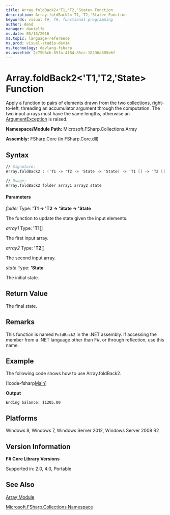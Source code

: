 ```yaml
---
title: Array.foldBack2<'T1,'T2,'State> Function
description: Array.foldBack2<'T1,'T2,'State> Function
keywords: visual f#, f#, functional programming
author: dend
manager: danielfe
ms.date: 05/16/2016
ms.topic: language-reference
ms.prod: visual-studio-dev14
ms.technology: devlang-fsharp
ms.assetid: 2c75b6cb-89fa-4184-85cc-18236a885e6f 
---
```


# Array.foldBack2<'T1,'T2,'State> Function

Apply a function to pairs of elements drawn from the two collections, right-to-left, threading an accumulator argument through the computation. The two input arrays must have the same lengths, otherwise an [ArgumentException](https://msdn.microsoft.com/library/system.argumentexception.aspx) is raised.

**Namespace/Module Path:** Microsoft.FSharp.Collections.Array

**Assembly:** FSharp.Core (in FSharp.Core.dll)

## Syntax

```fsharp
// Signature:
Array.foldBack2 : ('T1 -> 'T2 -> 'State -> 'State) -> 'T1 [] -> 'T2 [] -> 'State -> 'State

// Usage:
Array.foldBack2 folder array1 array2 state
```

#### Parameters
*folder*
Type: **'T1 -&gt; 'T2 -&gt; 'State -&gt; 'State**

The function to update the state given the input elements.

*array1*
Type: **'T1**[[]](https://msdn.microsoft.com/library/def20292-9aae-4596-9275-b94e594f8493)

The first input array.

*array2*
Type: **'T2**[[]](https://msdn.microsoft.com/library/def20292-9aae-4596-9275-b94e594f8493)

The second input array.

*state*
Type: **'State**

The initial state.

## Return Value

The final state.

## Remarks
This function is named `FoldBack2` in the .NET assembly. If accessing the member from a .NET language other than F#, or through reflection, use this name.

## Example

The following code shows how to use Array.foldBack2.

[!code-fsharp[Main](~/samples/snippets/fsharp/arrays/snippet47.fs)]

**Output**

```
Ending balance: $1205.00
```

## Platforms
Windows 8, Windows 7, Windows Server 2012, Windows Server 2008 R2

## Version Information
**F# Core Library Versions**

Supported in: 2.0, 4.0, Portable

## See Also
[Array Module](index.md)

[Microsoft.FSharp.Collections Namespace](../Microsoft.FSharp.Collections-Namespace-%5BFSharp%5D.md)